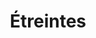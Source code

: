 ---
layout: audio # You can ommit this if you've set it as a default
title: Étreintes
year: 2017
---